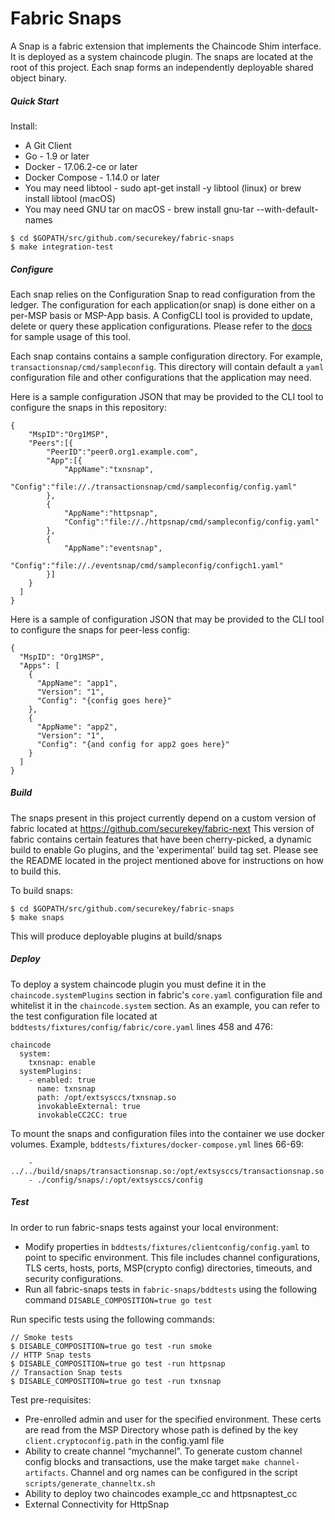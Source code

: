 # Fabric Snaps

A Snap is a fabric extension that implements the Chaincode Shim interface. It is deployed as a system chaincode plugin.
The snaps are located at the root of this project. Each snap forms an independently deployable shared object binary.

##### Quick Start

Install:
- A Git Client
- Go - 1.9 or later
- Docker - 17.06.2-ce or later
- Docker Compose - 1.14.0 or later
- You may need libtool - sudo apt-get install -y libtool (linux) or brew install libtool (macOS)
- You may need GNU tar on macOS -  brew install gnu-tar --with-default-names

```
$ cd $GOPATH/src/github.com/securekey/fabric-snaps
$ make integration-test
```

##### Configure
Each snap relies on the Configuration Snap to read configuration from the ledger. The configuration for each application(or snap) is done either on a per-MSP basis or MSP-App basis.
A ConfigCLI tool is provided to update, delete or query these application configurations. Please refer to the [docs](configurationsnap/cmd/configcli/README.md) for sample usage of this tool.

Each snap contains contains a sample configuration directory. For example, `transactionsnap/cmd/sampleconfig`. This directory will contain default a `yaml` configuration file and other configurations that the application may need.

Here is a sample configuration JSON that may be provided to the CLI tool to configure the snaps in this repository:
```
{
    "MspID":"Org1MSP",
    "Peers":[{
        "PeerID":"peer0.org1.example.com",
        "App":[{
            "AppName":"txnsnap",
            "Config":"file://./transactionsnap/cmd/sampleconfig/config.yaml"
        },
        {
            "AppName":"httpsnap",
            "Config":"file://./httpsnap/cmd/sampleconfig/config.yaml"
        },
        {
            "AppName":"eventsnap",
            "Config":"file://./eventsnap/cmd/sampleconfig/configch1.yaml"
        }]
    }
  ]
}
```
Here is a sample of configuration JSON that may be provided to the CLI tool to configure the snaps for peer-less config:
```
{
  "MspID": "Org1MSP",
  "Apps": [
    {
      "AppName": "app1",
      "Version": "1",
      "Config": "{config goes here}"
    },
    {
      "AppName": "app2",
      "Version": "1",
      "Config": "{and config for app2 goes here}"
    }
  ]
}
```




##### Build
The snaps present in this project currently depend on a custom version of fabric located at https://github.com/securekey/fabric-next
This version of fabric contains certain features that have been cherry-picked, a dynamic build to enable Go plugins, and the 'experimental' build tag set. Please see the README located in the project mentioned above for instructions on how to build this.

To build snaps:
```
$ cd $GOPATH/src/github.com/securekey/fabric-snaps
$ make snaps
```
This will produce deployable plugins at build/snaps

##### Deploy
To deploy a system chaincode plugin you must define it in the `chaincode.systemPlugins` section in fabric's `core.yaml` configuration file and whitelist it in the `chaincode.system` section. As an example, you can refer to the test configuration file located at `bddtests/fixtures/config/fabric/core.yaml` lines 458 and 476:
```
chaincode
  system:
    txnsnap: enable
  systemPlugins:
    - enabled: true
      name: txnsnap
      path: /opt/extsysccs/txnsnap.so
      invokableExternal: true
      invokableCC2CC: true
```

To mount the snaps and configuration files into the container we use docker volumes. Example, `bddtests/fixtures/docker-compose.yml` lines 66-69:
```
    - ../../build/snaps/transactionsnap.so:/opt/extsysccs/transactionsnap.so
    - ./config/snaps/:/opt/extsysccs/config
```

##### Test

In order to run fabric-snaps tests against your local environment:
 - Modify properties in `bddtests/fixtures/clientconfig/config.yaml` to point to specific environment. This file includes channel configurations, TLS certs, hosts, ports, MSP(crypto config) directories, timeouts, and security configurations.
 - Run all fabric-snaps tests in `fabric-snaps/bddtests` using the following command `DISABLE_COMPOSITION=true go test`

Run specific tests using the following commands:
```
// Smoke tests
$ DISABLE_COMPOSITION=true go test -run smoke
// HTTP Snap tests
$ DISABLE_COMPOSITION=true go test -run httpsnap
// Transaction Snap tests
$ DISABLE_COMPOSITION=true go test -run txnsnap
```

Test pre-requisites:          
 - Pre-enrolled admin and user for the specified environment. These certs are read from the MSP Directory whose path is defined by the key `client.cryptoconfig.path` in the config.yaml file
 - Ability to create channel “mychannel”. To generate custom channel config blocks and transactions, use the make target `make channel-artifacts`. Channel and org names can be configured in the script `scripts/generate_channeltx.sh`
 - Ability to deploy two chaincodes example_cc and httpsnaptest_cc
 - External Connectivity for HttpSnap
